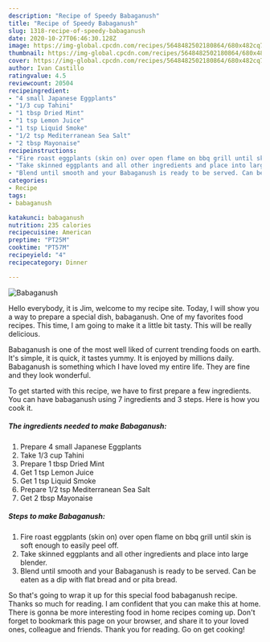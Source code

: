 ```yaml
---
description: "Recipe of Speedy Babaganush"
title: "Recipe of Speedy Babaganush"
slug: 1318-recipe-of-speedy-babaganush
date: 2020-10-27T06:46:30.128Z
image: https://img-global.cpcdn.com/recipes/5648482502180864/680x482cq70/babaganush-recipe-main-photo.jpg
thumbnail: https://img-global.cpcdn.com/recipes/5648482502180864/680x482cq70/babaganush-recipe-main-photo.jpg
cover: https://img-global.cpcdn.com/recipes/5648482502180864/680x482cq70/babaganush-recipe-main-photo.jpg
author: Ivan Castillo
ratingvalue: 4.5
reviewcount: 20504
recipeingredient:
- "4 small Japanese Eggplants"
- "1/3 cup Tahini"
- "1 tbsp Dried Mint"
- "1 tsp Lemon Juice"
- "1 tsp Liquid Smoke"
- "1/2 tsp Mediterranean Sea Salt"
- "2 tbsp Mayonaise"
recipeinstructions:
- "Fire roast eggplants (skin on) over open flame on bbq grill until skin is soft enough to easily peel off."
- "Take skinned eggplants and all other ingredients and place into large blender."
- "Blend until smooth and your Babaganush is ready to be served. Can be eaten as a dip with flat bread and or pita bread."
categories:
- Recipe
tags:
- babaganush

katakunci: babaganush 
nutrition: 235 calories
recipecuisine: American
preptime: "PT25M"
cooktime: "PT57M"
recipeyield: "4"
recipecategory: Dinner

---
```



![Babaganush](https://img-global.cpcdn.com/recipes/5648482502180864/680x482cq70/babaganush-recipe-main-photo.jpg)

Hello everybody, it is Jim, welcome to my recipe site. Today, I will show you a way to prepare a special dish, babaganush. One of my favorites food recipes. This time, I am going to make it a little bit tasty. This will be really delicious.

Babaganush is one of the most well liked of current trending foods on earth. It's simple, it is quick, it tastes yummy. It is enjoyed by millions daily. Babaganush is something which I have loved my entire life. They are fine and they look wonderful.




To get started with this recipe, we have to first prepare a few ingredients. You can have babaganush using 7 ingredients and 3 steps. Here is how you cook it.

<!--inarticleads1-->

##### The ingredients needed to make Babaganush:

1. Prepare 4 small Japanese Eggplants
1. Take 1/3 cup Tahini
1. Prepare 1 tbsp Dried Mint
1. Get 1 tsp Lemon Juice
1. Get 1 tsp Liquid Smoke
1. Prepare 1/2 tsp Mediterranean Sea Salt
1. Get 2 tbsp Mayonaise




<!--inarticleads2-->

##### Steps to make Babaganush:

1. Fire roast eggplants (skin on) over open flame on bbq grill until skin is soft enough to easily peel off.
1. Take skinned eggplants and all other ingredients and place into large blender.
1. Blend until smooth and your Babaganush is ready to be served. Can be eaten as a dip with flat bread and or pita bread.




So that's going to wrap it up for this special food babaganush recipe. Thanks so much for reading. I am confident that you can make this at home. There is gonna be more interesting food in home recipes coming up. Don't forget to bookmark this page on your browser, and share it to your loved ones, colleague and friends. Thank you for reading. Go on get cooking!
